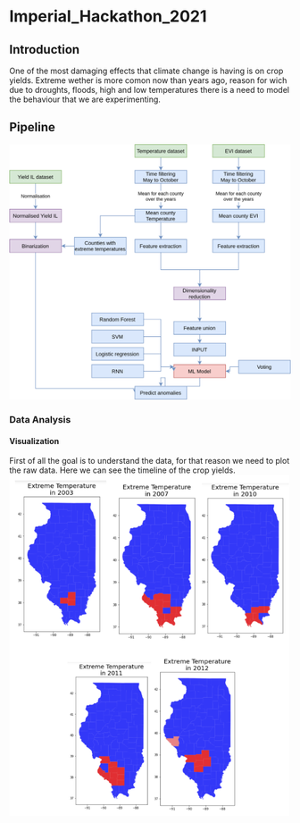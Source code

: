 # Imperial_Hackathon_2021

## Introduction
One of the most damaging effects that climate change is having is on crop yields. Extreme wether is more comon now than years ago, reason for wich due to droughts, floods, high and low temperatures there is a need to model the behaviour that we are experimenting.

## Pipeline
![Pipeline](images/pipeline.png)
### Data Analysis
#### Visualization
First of all the goal is to understand the data, for that reason we need to plot the raw data. Here we can see the timeline of the crop yields.
![Extreme](images/extreme.png)
